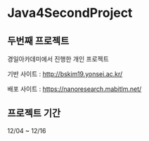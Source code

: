 # Java4SecondProject


## 두번째 프로젝트
경일아카데미에서 진행한 개인 프로젝트

기반 사이트 : http://bskim19.yonsei.ac.kr/

배포 사이트 : https://nanoresearch.mabitlm.net/


## 프로젝트 기간
12/04 ~ 12/16
